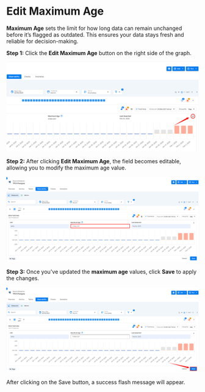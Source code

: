 # Edit Maximum Age

**Maximum Age** sets the limit for how long data can remain unchanged before it’s flagged as outdated. This ensures your data stays fresh and reliable for decision-making.

**Step 1:** Click the **Edit Maximum Age** button on the right side of the graph.

![age](../assets/observability/age-light-674.png)

**Step 2:** After clicking  **Edit Maximum Age**, the field becomes editable, allowing you to modify the maximum age value.

![age](../assets/observability/age-light-675.png)

**Step 3:** Once you've updated the **maximum age** values, click **Save** to apply the changes.

![age](../assets/observability/save-light-676.png)

After clicking on the Save button, a success flash message will appear.